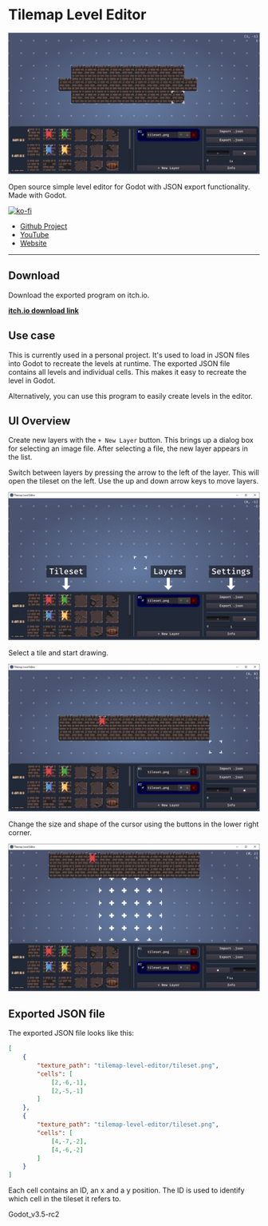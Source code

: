# Tilemap Level Editor

![Banner](readme/banner.png)

Open source simple level editor for Godot with JSON export functionality. Made with Godot.

[![ko-fi](https://ko-fi.com/img/githubbutton_sm.svg)](https://ko-fi.com/E1E5CVWWE)

- [Github Project](https://github.com/arcaneenergy/tilemap-level-editor)
- [YouTube](https://www.youtube.com/c/ArcaneEnergy)
- [Website](https://arcaneenergy.github.io/)


---

## Download

Download the exported program on itch.io.

[**itch.io download link**](https://arcaneenergy.itch.io/tilemap-level-editor)

## Use case

This is currently used in a personal project. It's used to load in JSON files into Godot to recreate the levels at runtime. The exported JSON file contains all levels and individual cells. This makes it easy to recreate the level in Godot.

Alternatively, you can use this program to easily create levels in the editor.

## UI Overview

Create new layers with the `+ New Layer` button. This brings up a dialog box for selecting an image file. After selecting a file, the new layer appears in the list.

Switch between layers by pressing the arrow to the left of the layer. This will open the tileset on the left. Use the up and down arrow keys to move layers.

![Screenshot 1](readme/screenshot_1.png)

Select a tile and start drawing.

![Screenshot 2](readme/screenshot_2.png)

Change the size and shape of the cursor using the buttons in the lower right corner.

![Screenshot 3](readme/screenshot_3.png)

## Exported JSON file

The exported JSON file looks like this:

```json
[
    {
        "texture_path": "tilemap-level-editor/tileset.png",
        "cells": [
            [2,-6,-1],
            [2,-5,-1]
        ]
    },
    {
        "texture_path": "tilemap-level-editor/tileset.png",
        "cells": [
            [4,-7,-2],
            [4,-6,-2]
        ]
    }
]
```

Each cell contains an ID, an x and a y position. The ID is used to identify which cell in the tileset it refers to.

Godot_v3.5-rc2
